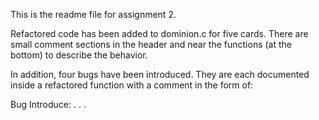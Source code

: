 This is the readme file for assignment 2.

Refactored code has been added to dominion.c for five cards. There are small comment sections in the header and near the functions (at the bottom) to describe the behavior. 

In addition, four bugs have been introduced. They are each documented inside a refactored function with a comment in the form of:

Bug Introduce: . . . 
